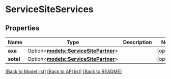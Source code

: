 # ServiceSiteServices

## Properties

Name | Type | Description | Notes
------------ | ------------- | ------------- | -------------
**axa** | Option<[**models::ServiceSitePartner**](ServiceSitePartner.md)> |  | [optional]
**sotel** | Option<[**models::ServiceSitePartner**](ServiceSitePartner.md)> |  | [optional]

[[Back to Model list]](../README.md#documentation-for-models) [[Back to API list]](../README.md#documentation-for-api-endpoints) [[Back to README]](../README.md)


